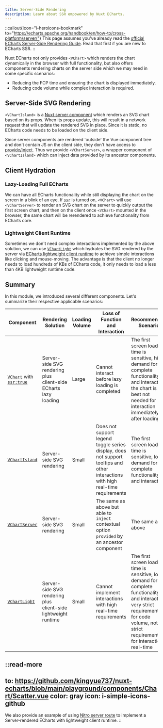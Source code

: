 ```yaml
---
title: Server-Side Rendering
description: Learn about SSR empowered by Nuxt ECharts.
---
```


::callout{icon="i-heroicons-bookmark" to="https://echarts.apache.org/handbook/en/how-to/cross-platform/server/"}
This page assumes you've already read the [official ECharts Server-Side Rendering Guide](https://echarts.apache.org/handbook/en/how-to/cross-platform/server/). Read that first if you are new to ECharts SSR.
::

Nuxt ECharts not only provides `<VChart>` which renders the chart dynamically in the browser with full functionality, but also offers components rendering charts on the server side which we may need in some specific scenarios:

- Reducing the FCP time and ensuring the chart is displayed immediately.
- Reducing code volume while complex interaction is required.

## Server-Side SVG Rendering

`<VChartIsland>` is a [Nuxt server component](https://nuxt.com/docs/guide/directory-structure/components#server-components) which renders an SVG chart based on its props. When its props update, this will result in a network request that will update the rendered SVG in place. Since it is static, no ECharts code needs to be loaded on the client side.

Since server components are rendered 'outside' the Vue component tree and don't contain JS on the client side, they don't have access to [provide/inject](/guides/provide-inject). Thus we provide `<VChartServer>`, a wrapper component of `<VChartIsland>` which can inject data provided by its ancestor components.

## Client Hydration

### Lazy-Loading Full ECharts

We can have all ECharts functionality while still displaying the chart on the screen in a blink of an eye. If [`ssr`](/getting-started/configuration#ssr) is turned on, `<VChart>` will use `<VChartServer>` to render an SVG chart on the server to quickly output the first screen chart, and then on the client once `<VChart>` mounted in the browser, the same chart will be rerendered to achieve functionality from ECharts core.

### Lightweight Client Runtime

Sometimes we don't need complex interactions implemented by the above solution, we can use [`VChartLight`](/components/v-chart-light) which hydrates the SVG rendered by the server via [ECharts lightweight client runtime](https://echarts.apache.org/handbook/en/how-to/cross-platform/server#lightweight-client-runtime) to achieve simple interactions like clicking and mouse-moving. The advantage is that the client no longer needs to load hundreds of KBs of ECharts code, it only needs to load a less than 4KB lightweight runtime code.

## Summary

In this module, we introduced several different components. Let's summarize their respective applicable scenarios:

|Component|Rendering Solution|Loading Volume|Loss of Function and Interaction|Recommended Scenario|
|---|---|---|---|---|
|[`VChart`](/components/v-chart) with [`ssr:true`](/getting-started/configuration#ssr)|Server-side SVG rendering plus client-side ECharts lazy loading|Large|Cannot interact before lazy loading is completed|The first screen load time is sensitive, high demand for complete functionality and interaction, the chart is best not needed for interaction immediately after loading|
|[`VChartIsland`](/components/v-chart-island)|Server-side SVG rendering|Small|Does not support legend toggle series display, does not support tooltips and other interactions with high real-time requirements|The first screen load time is sensitive, low demand for complete functionality and interaction|
|[`VChartServer`](/components/v-chart-server)|Server-side SVG rendering|Small|The same as above but able to `inject` contextual option `provided` by an ancestor component|The same as above|
|[`VChartLight`](/components/v-chart-light)|Server-side SVG rendering plus client-side lightweight runtime|Small|Cannot implement interactions with high real-time requirements|The first screen load time is sensitive, low demand for complete functionality and interaction, very strict requirements for code volume, not strict requirements for interaction real-time|


::read-more
---
to: https://github.com/kingyue737/nuxt-echarts/blob/main/playground/components/Chart/Scatter.vue
color: gray
icon: i-simple-icons-github
---
We also provide an example of using [Nitro server route](https://nuxt.com/docs/guide/directory-structure/server) to implement a Server-rendered ECharts with lightweight client runtime.
::
